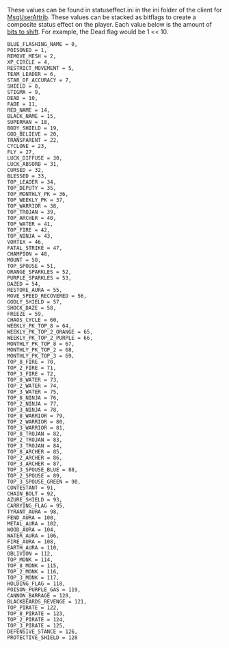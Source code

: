 These values can be found in statuseffect.ini in the ini folder of the client for [MsgUserAttrib](Packet/MsgUserAttrib). These values can be stacked as bitflags to create a composite status effect on the player. Each value below is the amount of [bits to shift](http://www.alanzucconi.com/2015/07/26/enum-flags-and-bitwise-operators/). For example, the Dead flag would be 1 << 10.

```
BLUE_FLASHING_NAME = 0,
POISONED = 1,
REMOVE_MESH = 2,
XP_CIRCLE = 4,
RESTRICT_MOVEMENT = 5,
TEAM_LEADER = 6,
STAR_OF_ACCURACY = 7,
SHIELD = 8,
STIGMA = 9,
DEAD = 10,
FADE = 11,
RED_NAME = 14,
BLACK_NAME = 15,
SUPERMAN = 18,
BODY_SHIELD = 19,
GOD_BELIEVE = 20,
TRANSPARENT = 22,
CYCLONE = 23,
FLY = 27,
LUCK_DIFFUSE = 30,
LUCK_ABSORB = 31,
CURSED = 32,
BLESSED = 33,
TOP_LEADER = 34,
TOP_DEPUTY = 35,
TOP_MONTHLY_PK = 36,
TOP_WEEKLY_PK = 37,
TOP_WARRIOR = 38,
TOP_TROJAN = 39,
TOP_ARCHER = 40,
TOP_WATER = 41,
TOP_FIRE = 42,
TOP_NINJA = 43,
VORTEX = 46,
FATAL_STRIKE = 47,
CHAMPION = 48,
MOUNT = 50,
TOP_SPOUSE = 51,
ORANGE_SPARKLES = 52,
PURPLE_SPARKLES = 53,
DAZED = 54,
RESTORE_AURA = 55,
MOVE_SPEED_RECOVERED = 56,
GODLY_SHIELD = 57,
SHOCK_DAZE = 58,
FREEZE = 59,
CHAOS_CYCLE = 60,
WEEKLY_PK_TOP_8 = 64,
WEEKLY_PK_TOP_2_ORANGE = 65,
WEEKLY_PK_TOP_2_PURPLE = 66,
MONTHLY_PK_TOP_8 = 67,
MONTHLY_PK_TOP_2 = 68,
MONTHLY_PK_TOP_3 = 69,
TOP_8_FIRE = 70,
TOP_2_FIRE = 71,
TOP_3_FIRE = 72,
TOP_8_WATER = 73,
TOP_2_WATER = 74,
TOP_3_WATER = 75,
TOP_8_NINJA = 76,
TOP_2_NINJA = 77,
TOP_3_NINJA = 78,
TOP_8_WARRIOR = 79,
TOP_2_WARRIOR = 80,
TOP_3_WARRIOR = 81,
TOP_8_TROJAN = 82,
TOP_2_TROJAN = 83,
TOP_3_TROJAN = 84,
TOP_8_ARCHER = 85,
TOP_2_ARCHER = 86,
TOP_3_ARCHER = 87,
TOP_3_SPOUSE_BLUE = 88,
TOP_2_SPOUSE = 89,
TOP_3_SPOUSE_GREEN = 90,
CONTESTANT = 91,
CHAIN_BOLT = 92,
AZURE_SHIELD = 93,
CARRYING_FLAG = 95,
TYRANT_AURA = 98,
FEND_AURA = 100,
METAL_AURA = 102,
WOOD_AURA = 104,
WATER_AURA = 106,
FIRE_AURA = 108,
EARTH_AURA = 110,
OBLIVION = 112,
TOP_MONK = 114,
TOP_8_MONK = 115,
TOP_2_MONK = 116,
TOP_3_MONK = 117,
HOLDING_FLAG = 118,
POISON_PURPLE_GAS = 119,
CANNON_BARRAGE = 120,
BLACKBEARDS_REVENGE = 121,
TOP_PIRATE = 122,
TOP_8_PIRATE = 123,
TOP_2_PIRATE = 124,
TOP_3_PIRATE = 125,
DEFENSIVE_STANCE = 126,
PROTECTIVE_SHIELD = 128
```